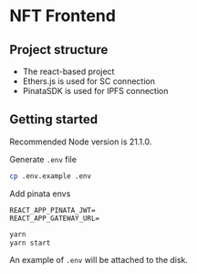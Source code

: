 # NFT Frontend

## Project structure

- The react-based project
- Ethers.js is used for SC connection
- PinataSDK is used for IPFS connection

## Getting started

Recommended Node version is 21.1.0.

Generate `.env` file

```bash
cp .env.example .env
```

Add pinata envs

```
REACT_APP_PINATA_JWT=
REACT_APP_GATEWAY_URL=
```

```bash
yarn
yarn start
```

An example of `.env` will be attached to the disk.
